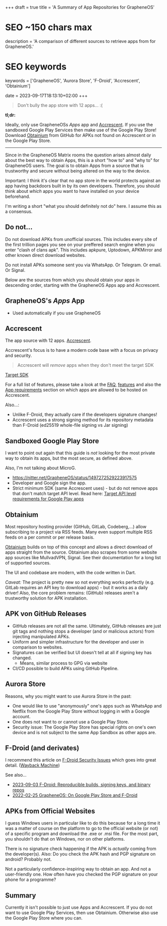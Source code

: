 +++
draft = true
title = 'A Summary of App Repositories for GrapheneOS'

# SEO ~150 chars max
description = 'A comparison of different sources to retrieve apps from for GrapheneOS.'
# SEO keywords
keywords = ['GrapheneOS', 'Aurora Store', 'F-Droid', 'Accrescent', 'Obtainium']

date = 2023-09-17T18:13:10+02:00
+++

> Don't bully the app store with 12 apps… :(

**tl;dr:**

Ideally, only use GrapheneOSs *Apps* app and [Accrescent](https://accrescent.app).  If you use the sandboxed Google Play Services then make use of the Google Play Store!  Download [Obtainium](https://github.com/ImranR98/Obtainium) from GitHub for APKs not found on Accrescent or in the Google Play Store.

---

Since in the GrapheneOS Matrix rooms the question arises almost daily about the best way to obtain Apps, this is a short "how to" and "why to" for GrapheneOS users.  The goal is to obtain Apps from a source that is trustworthy and secure without being altered on the way to the device.

Important: I think it's clear that no app store in the world protects against an app having backdoors built in by its own developers. Therefore, you should think about *which* apps you want to have installed on your device beforehand.

I'm writing a short "what you should definitely not do" here.  I assume this as a consensus.

## Do not…

Do not download APKs from unofficial sources.  This includes every site of the first trillion pages you see on your preffered search engine when you enter "clash of clans apk".  This includes apkpure, Uptodown, APKMirror and other known direct download websites.

Do not install APKs someone sent you via WhatsApp.  Or Telegram.  Or email.  Or Signal.

Below are the sources from which you should obtain your apps in descending order, starting with the GrapheneOS Apps app and Accrescent.

## GrapheneOS's *Apps* App

* Used automatically if you use GrapheneOS


## Accrescent

The app source with 12 apps. [Accrescent](https://accrescent.app/).

Accrescent's focus is to have a modern code base with a focus on privacy and security.

> Accrescent will *remove* apps when they don't meet the target SDK

[Target SDK](https://support.google.com/googleplay/android-developer/answer/11926878)

For a full list of features, please take a look at the [FAQ](https://accrescent.app/faq), [features](https://accrescent.app/features) and also the [App requirements](https://accrescent.app/docs/guide/publish/requirements.html) section on which apps are allowed to be hosted on Accrescent.

Also…:

* Unlike F-Droid, they actually care if the developers signature changes!
* Accrescent uses a strong signing method for its repository metadata than F-Droid (ed25519 whole-file signing vs Jar signing)


## Sandboxed Google Play Store

I want to point out again that this guide is *not* looking for the most private way to obtain its apps, but the most secure, as defined above.

Also, I'm not talking about MicroG.

* https://nitter.net/GrapheneOS/status/1497272529223917575
* Developer and Google sign the app.
* Strict minimum SDK (same Accrescent uses) - but do not remove apps that don't match target API level. Read here: [Target API level requirements for Google Play apps](https://support.google.com/googleplay/android-developer/answer/11926878)


## Obtainium

Most repository hosting provider (GitHub, GitLab, Codeberg,…) allow subscribing to a project via RSS feeds.  Many even support multiple RSS feeds on a per commit or per release basis.

[Obtainium](https://github.com/ImranR98/Obtainium) builds on top of this concept and allows a direct download of apps straight from the source.
Obtainium also scrapes from some website app sources like MullvadVPN, Signal.  See their documentation for a long list of supported sources.

The UI and codebase are modern, with the code written in Dart.

*Caveat:* The project is pretty new so not everything works perfectly (e.g. GitLab requires an API key to download apps) - but it works as a daily driver! Also, the core problem remains: (GitHub) releases aren't a trustworthy solution for APK installation.


## APK von GitHub Releases

* GitHub releases are not all the same.  Ultimately, GitHub releases are just git tags and nothing stops a developer (and or malicious actors) from injecting manipulated APKs. 
* Uniform and simpler infrastructure for the developer and user in comparison to websites.
* Signatures can be verified but UI doesn't tell at all if signing key has changed.
    * Means, similar process to GPG via website
* CI/CD possible to build APKs using GitHub Pipeline.


## Aurora Store

Reasons, why you might want to use Aurora Store in the past:

* One would like to use "anonymously" one's apps such as WhatsApp and Netflix from the Google Play Store without logging in with a Google account.
* One does not want to or cannot use a Google Play Store.
* Security issue: The Google Play Store has special rights on one's own device and is not subject to the same App Sandbox as other apps are.


## F-Droid (and derivates)

I recommend this article on [F-Droid Security Issues](https://privsec.dev/posts/android/f-droid-security-issues) which goes into great detail. ([Wayback Machine](http://web.archive.org/web/20230000000000*/https://privsec.dev/posts/android/f-droid-security-issues))

See also…

* [2023-09-03 F-Droid: Reproducible builds, signing keys, and binary repos](https://f-droid.org/en/2023/09/03/reproducible-builds-signing-keys-and-binary-repos.html)
* [2022-02-25 GrapheneOS: On Google Play Store and F-Droid](https://nitter.net/GrapheneOS/status/1497273173364166662)


## APKs from Official Websites

I guess Windows users in particular like to do this because for a long time it was a matter of course on the platform to go to the official website (or not) of a specific program and download the .exe or .msi file. For the most part, you shouldn't do that on Windows, nor on other platforms.

There is no signature check happening if the APK is *actually* coming from the developer(s).
Also: Do you check the APK hash and PGP signature on android? Probably not.

Not a particularly confidence-inspiring way to obtain an app.
And not a user-friendly one. How often have you checked the PGP signature on your phone for a programme?


## Summary

Currently it isn't possible to just use Apps and Accrescent. If you do not want to use Google Play Services, then use Obtainium. Otherwise also use the Google Play Store where you can.